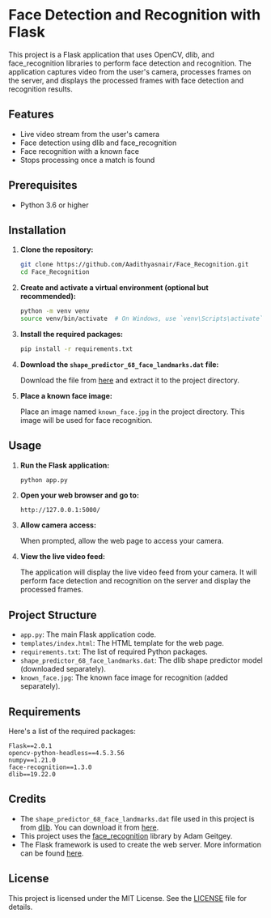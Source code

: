 # Face Detection and Recognition with Flask

This project is a Flask application that uses OpenCV, dlib, and face_recognition libraries to perform face detection and recognition. The application captures video from the user's camera, processes frames on the server, and displays the processed frames with face detection and recognition results.

## Features

- Live video stream from the user's camera
- Face detection using dlib and face_recognition
- Face recognition with a known face
- Stops processing once a match is found

## Prerequisites

- Python 3.6 or higher

## Installation

1. **Clone the repository:**

   ```sh
   git clone https://github.com/Aadithyasnair/Face_Recognition.git
   cd Face_Recognition
   ```

2. **Create and activate a virtual environment (optional but recommended):**

   ```sh
   python -m venv venv
   source venv/bin/activate  # On Windows, use `venv\Scripts\activate`
   ```

3. **Install the required packages:**

   ```sh
   pip install -r requirements.txt
   ```

4. **Download the `shape_predictor_68_face_landmarks.dat` file:**

   Download the file from [here](http://dlib.net/files/shape_predictor_68_face_landmarks.dat.bz2) and extract it to the project directory.

5. **Place a known face image:**

   Place an image named `known_face.jpg` in the project directory. This image will be used for face recognition.

## Usage

1. **Run the Flask application:**

   ```sh
   python app.py
   ```

2. **Open your web browser and go to:**

   ```
   http://127.0.0.1:5000/
   ```

3. **Allow camera access:**

   When prompted, allow the web page to access your camera.

4. **View the live video feed:**

   The application will display the live video feed from your camera. It will perform face detection and recognition on the server and display the processed frames.

## Project Structure

- `app.py`: The main Flask application code.
- `templates/index.html`: The HTML template for the web page.
- `requirements.txt`: The list of required Python packages.
- `shape_predictor_68_face_landmarks.dat`: The dlib shape predictor model (downloaded separately).
- `known_face.jpg`: The known face image for recognition (added separately).

## Requirements

Here's a list of the required packages:

```
Flask==2.0.1
opencv-python-headless==4.5.3.56
numpy==1.21.0
face-recognition==1.3.0
dlib==19.22.0
```

## Credits

- The `shape_predictor_68_face_landmarks.dat` file used in this project is from [dlib](http://dlib.net/). You can download it from [here](http://dlib.net/files/shape_predictor_68_face_landmarks.dat.bz2).
- This project uses the [face_recognition](https://github.com/ageitgey/face_recognition) library by Adam Geitgey.
- The Flask framework is used to create the web server. More information can be found [here](https://flask.palletsprojects.com/).

## License

This project is licensed under the MIT License. See the [LICENSE](LICENSE) file for details.

